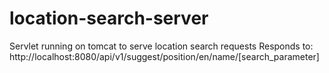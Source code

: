 location-search-server
======================

Servlet running on tomcat to serve location search requests
Responds to: http://localhost:8080/api/v1/suggest/position/en/name/[search_parameter]

